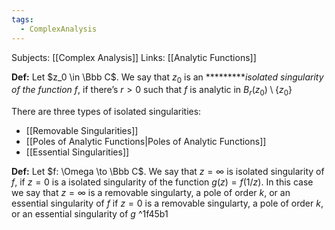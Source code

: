 ```yaml
---
tags:
  - ComplexAnalysis
---
```

Subjects: [[Complex Analysis]]
Links: [[Analytic Functions]]

**********Def:********** Let $z_0 \in \Bbb C$. We say that $z_0$ is an *********_isolated singularity of the function $f$_, if there’s $r>0$ such that $f$ is analytic in $B_r(z_0)\setminus\{z_0\}$

There are three types of isolated singularities:
- [[Removable Singularities]]
- [[Poles of Analytic Functions|Poles of Analytic Functions]]
- [[Essential Singularities]]

**********Def:********** Let $f: \Omega \to \Bbb C$. We say that $z = \infty$ is isolated singularity of $f$, if $z= 0$ is a isolated singularity of the function $g(z) = f(1/z)$. In this case we say that $z = \infty$ is a removable singularty, a pole of order $k$, or an essential singularity of $f$ if $z=0$ is a removable singularty, a pole of order $k$, or an essential singularity of $g$ ^1f45b1
